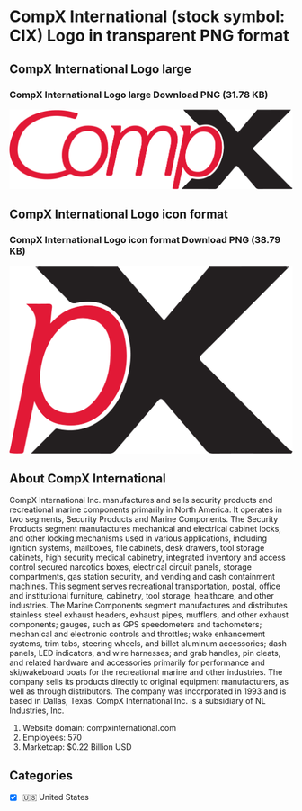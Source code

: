 # CompX International (stock symbol: CIX) Logo in transparent PNG format

## CompX International Logo large

### CompX International Logo large Download PNG (31.78 KB)

![CompX International Logo large Download PNG (31.78 KB)](/img/orig/CIX_BIG-c0a21ffb.png)

## CompX International Logo icon format

### CompX International Logo icon format Download PNG (38.79 KB)

![CompX International Logo icon format Download PNG (38.79 KB)](/img/orig/CIX-cc8ccb31.png)

## About CompX International

CompX International Inc. manufactures and sells security products and recreational marine components primarily in North America. It operates in two segments, Security Products and Marine Components. The Security Products segment manufactures mechanical and electrical cabinet locks, and other locking mechanisms used in various applications, including ignition systems, mailboxes, file cabinets, desk drawers, tool storage cabinets, high security medical cabinetry, integrated inventory and access control secured narcotics boxes, electrical circuit panels, storage compartments, gas station security, and vending and cash containment machines. This segment serves recreational transportation, postal, office and institutional furniture, cabinetry, tool storage, healthcare, and other industries. The Marine Components segment manufactures and distributes stainless steel exhaust headers, exhaust pipes, mufflers, and other exhaust components; gauges, such as GPS speedometers and tachometers; mechanical and electronic controls and throttles; wake enhancement systems, trim tabs, steering wheels, and billet aluminum accessories; dash panels, LED indicators, and wire harnesses; and grab handles, pin cleats, and related hardware and accessories primarily for performance and ski/wakeboard boats for the recreational marine and other industries. The company sells its products directly to original equipment manufacturers, as well as through distributors. The company was incorporated in 1993 and is based in Dallas, Texas. CompX International Inc. is a subsidiary of NL Industries, Inc.

1. Website domain: compxinternational.com
2. Employees: 570
3. Marketcap: $0.22 Billion USD


## Categories
- [x] 🇺🇸 United States
